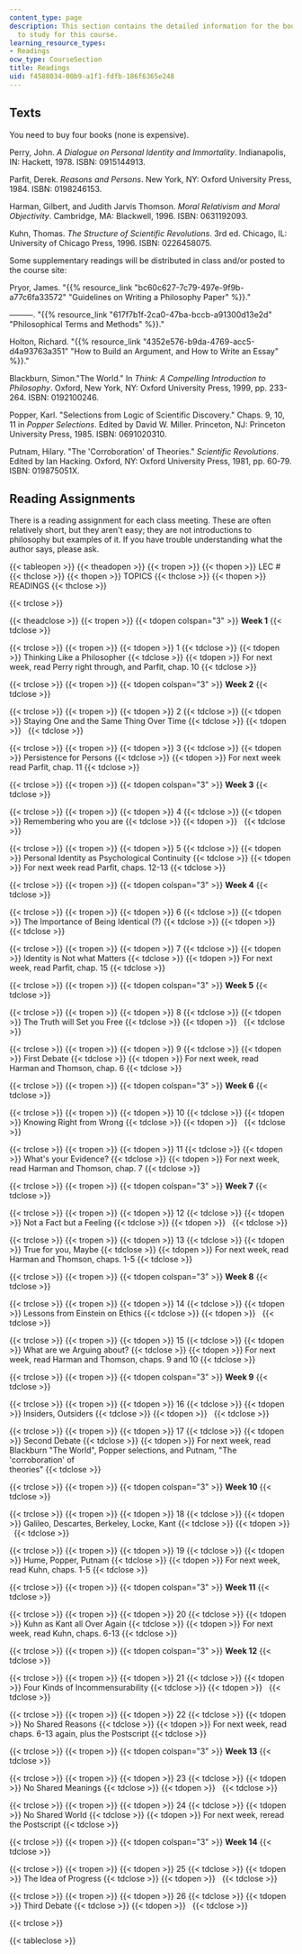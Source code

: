 ```yaml
---
content_type: page
description: This section contains the detailed information for the books required
  to study for this course.
learning_resource_types:
- Readings
ocw_type: CourseSection
title: Readings
uid: f4588034-00b9-a1f1-fdfb-186f6365e248
---
```


Texts
-----

You need to buy four books (none is expensive).

Perry, John. _A Dialogue on Personal Identity and Immortality_. Indianapolis, IN: Hackett, 1978. ISBN: 0915144913.

Parfit, Derek. _Reasons and Persons_. New York, NY: Oxford University Press, 1984. ISBN: 0198246153.

Harman, Gilbert, and Judith Jarvis Thomson. _Moral Relativism and Moral Objectivity_. Cambridge, MA: Blackwell, 1996. ISBN: 0631192093.

Kuhn, Thomas. _The Structure of Scientific Revolutions_. 3rd ed. Chicago, IL: University of Chicago Press, 1996. ISBN: 0226458075.

Some supplementary readings will be distributed in class and/or posted to the course site:

Pryor, James. "{{% resource_link "bc60c627-7c79-497e-9f9b-a77c6fa33572" "Guidelines on Writing a Philosophy Paper" %}}."

———. "{{% resource_link "617f7b1f-2ca0-47ba-bccb-a91300d13e2d" "Philosophical Terms and Methods" %}}."

Holton, Richard. "{{% resource_link "4352e576-b9da-4769-acc5-d4a93763a351" "How to Build an Argument, and How to Write an Essay" %}}."

Blackburn, Simon."The World." In _Think: A Compelling Introduction to Philosophy_. Oxford, New York, NY: Oxford University Press, 1999, pp. 233- 264. ISBN: 0192100246.

Popper, Karl. "Selections from Logic of Scientific Discovery." Chaps. 9, 10, 11 in _Popper Selections_. Edited by David W. Miller. Princeton, NJ: Princeton University Press, 1985. ISBN: 0691020310.

Putnam, Hilary. "The 'Corroboration' of Theories." _Scientific Revolutions_. Edited by Ian Hacking. Oxford, NY: Oxford University Press, 1981, pp. 60-79. ISBN: 019875051X.

Reading Assignments
-------------------

There is a reading assignment for each class meeting. These are often relatively short, but they aren't easy; they are not introductions to philosophy but examples of it. If you have trouble understanding what the author says, please ask.

{{< tableopen >}}
{{< theadopen >}}
{{< tropen >}}
{{< thopen >}}
LEC #
{{< thclose >}}
{{< thopen >}}
TOPICS
{{< thclose >}}
{{< thopen >}}
READINGS
{{< thclose >}}

{{< trclose >}}

{{< theadclose >}}
{{< tropen >}}
{{< tdopen colspan="3" >}}
**Week 1**
{{< tdclose >}}

{{< trclose >}}
{{< tropen >}}
{{< tdopen >}}
1
{{< tdclose >}}
{{< tdopen >}}
Thinking Like a Philosopher
{{< tdclose >}}
{{< tdopen >}}
For next week, read Perry right through, and Parfit, chap. 10
{{< tdclose >}}

{{< trclose >}}
{{< tropen >}}
{{< tdopen colspan="3" >}}
**Week 2**
{{< tdclose >}}

{{< trclose >}}
{{< tropen >}}
{{< tdopen >}}
2
{{< tdclose >}}
{{< tdopen >}}
Staying One and the Same Thing Over Time
{{< tdclose >}}
{{< tdopen >}}
 
{{< tdclose >}}

{{< trclose >}}
{{< tropen >}}
{{< tdopen >}}
3
{{< tdclose >}}
{{< tdopen >}}
Persistence for Persons
{{< tdclose >}}
{{< tdopen >}}
For next week read Parfit, chap. 11
{{< tdclose >}}

{{< trclose >}}
{{< tropen >}}
{{< tdopen colspan="3" >}}
**Week 3**
{{< tdclose >}}

{{< trclose >}}
{{< tropen >}}
{{< tdopen >}}
4
{{< tdclose >}}
{{< tdopen >}}
Remembering who you are
{{< tdclose >}}
{{< tdopen >}}
 
{{< tdclose >}}

{{< trclose >}}
{{< tropen >}}
{{< tdopen >}}
5
{{< tdclose >}}
{{< tdopen >}}
Personal Identity as Psychological Continuity
{{< tdclose >}}
{{< tdopen >}}
For next week read Parfit, chaps. 12-13
{{< tdclose >}}

{{< trclose >}}
{{< tropen >}}
{{< tdopen colspan="3" >}}
**Week 4**
{{< tdclose >}}

{{< trclose >}}
{{< tropen >}}
{{< tdopen >}}
6
{{< tdclose >}}
{{< tdopen >}}
The Importance of Being Identical (?)
{{< tdclose >}}
{{< tdopen >}}
 
{{< tdclose >}}

{{< trclose >}}
{{< tropen >}}
{{< tdopen >}}
7
{{< tdclose >}}
{{< tdopen >}}
Identity is Not what Matters
{{< tdclose >}}
{{< tdopen >}}
For next week, read Parfit, chap. 15
{{< tdclose >}}

{{< trclose >}}
{{< tropen >}}
{{< tdopen colspan="3" >}}
**Week 5**
{{< tdclose >}}

{{< trclose >}}
{{< tropen >}}
{{< tdopen >}}
8
{{< tdclose >}}
{{< tdopen >}}
The Truth will Set you Free
{{< tdclose >}}
{{< tdopen >}}
 
{{< tdclose >}}

{{< trclose >}}
{{< tropen >}}
{{< tdopen >}}
9
{{< tdclose >}}
{{< tdopen >}}
First Debate
{{< tdclose >}}
{{< tdopen >}}
For next week, read Harman and Thomson, chap. 6
{{< tdclose >}}

{{< trclose >}}
{{< tropen >}}
{{< tdopen colspan="3" >}}
**Week 6**
{{< tdclose >}}

{{< trclose >}}
{{< tropen >}}
{{< tdopen >}}
10
{{< tdclose >}}
{{< tdopen >}}
Knowing Right from Wrong
{{< tdclose >}}
{{< tdopen >}}
 
{{< tdclose >}}

{{< trclose >}}
{{< tropen >}}
{{< tdopen >}}
11
{{< tdclose >}}
{{< tdopen >}}
What's your Evidence?
{{< tdclose >}}
{{< tdopen >}}
For next week, read Harman and Thomson, chap. 7
{{< tdclose >}}

{{< trclose >}}
{{< tropen >}}
{{< tdopen colspan="3" >}}
**Week 7**
{{< tdclose >}}

{{< trclose >}}
{{< tropen >}}
{{< tdopen >}}
12
{{< tdclose >}}
{{< tdopen >}}
Not a Fact but a Feeling
{{< tdclose >}}
{{< tdopen >}}
 
{{< tdclose >}}

{{< trclose >}}
{{< tropen >}}
{{< tdopen >}}
13
{{< tdclose >}}
{{< tdopen >}}
True for you, Maybe
{{< tdclose >}}
{{< tdopen >}}
For next week, read Harman and Thomson, chaps. 1-5
{{< tdclose >}}

{{< trclose >}}
{{< tropen >}}
{{< tdopen colspan="3" >}}
**Week 8**
{{< tdclose >}}

{{< trclose >}}
{{< tropen >}}
{{< tdopen >}}
14
{{< tdclose >}}
{{< tdopen >}}
Lessons from Einstein on Ethics
{{< tdclose >}}
{{< tdopen >}}
 
{{< tdclose >}}

{{< trclose >}}
{{< tropen >}}
{{< tdopen >}}
15
{{< tdclose >}}
{{< tdopen >}}
What are we Arguing about?
{{< tdclose >}}
{{< tdopen >}}
For next week, read Harman and Thomson, chaps. 9 and 10
{{< tdclose >}}

{{< trclose >}}
{{< tropen >}}
{{< tdopen colspan="3" >}}
**Week 9**
{{< tdclose >}}

{{< trclose >}}
{{< tropen >}}
{{< tdopen >}}
16
{{< tdclose >}}
{{< tdopen >}}
Insiders, Outsiders
{{< tdclose >}}
{{< tdopen >}}
 
{{< tdclose >}}

{{< trclose >}}
{{< tropen >}}
{{< tdopen >}}
17
{{< tdclose >}}
{{< tdopen >}}
Second Debate
{{< tdclose >}}
{{< tdopen >}}
For next week, read Blackburn "The World", Popper selections, and Putnam, "The 'corroboration' of  
theories"
{{< tdclose >}}

{{< trclose >}}
{{< tropen >}}
{{< tdopen colspan="3" >}}
**Week 10**
{{< tdclose >}}

{{< trclose >}}
{{< tropen >}}
{{< tdopen >}}
18
{{< tdclose >}}
{{< tdopen >}}
Galileo, Descartes, Berkeley, Locke, Kant
{{< tdclose >}}
{{< tdopen >}}
 
{{< tdclose >}}

{{< trclose >}}
{{< tropen >}}
{{< tdopen >}}
19
{{< tdclose >}}
{{< tdopen >}}
Hume, Popper, Putnam
{{< tdclose >}}
{{< tdopen >}}
For next week, read Kuhn, chaps. 1-5
{{< tdclose >}}

{{< trclose >}}
{{< tropen >}}
{{< tdopen colspan="3" >}}
**Week 11**
{{< tdclose >}}

{{< trclose >}}
{{< tropen >}}
{{< tdopen >}}
20
{{< tdclose >}}
{{< tdopen >}}
Kuhn as Kant all Over Again
{{< tdclose >}}
{{< tdopen >}}
For next week, read Kuhn, chaps. 6-13
{{< tdclose >}}

{{< trclose >}}
{{< tropen >}}
{{< tdopen colspan="3" >}}
**Week 12**
{{< tdclose >}}

{{< trclose >}}
{{< tropen >}}
{{< tdopen >}}
21
{{< tdclose >}}
{{< tdopen >}}
Four Kinds of Incommensurability
{{< tdclose >}}
{{< tdopen >}}
 
{{< tdclose >}}

{{< trclose >}}
{{< tropen >}}
{{< tdopen >}}
22
{{< tdclose >}}
{{< tdopen >}}
No Shared Reasons
{{< tdclose >}}
{{< tdopen >}}
For next week, read chaps. 6-13 again, plus the Postscript
{{< tdclose >}}

{{< trclose >}}
{{< tropen >}}
{{< tdopen colspan="3" >}}
**Week 13**
{{< tdclose >}}

{{< trclose >}}
{{< tropen >}}
{{< tdopen >}}
23
{{< tdclose >}}
{{< tdopen >}}
No Shared Meanings
{{< tdclose >}}
{{< tdopen >}}
 
{{< tdclose >}}

{{< trclose >}}
{{< tropen >}}
{{< tdopen >}}
24
{{< tdclose >}}
{{< tdopen >}}
No Shared World
{{< tdclose >}}
{{< tdopen >}}
For next week, reread the Postscript
{{< tdclose >}}

{{< trclose >}}
{{< tropen >}}
{{< tdopen colspan="3" >}}
**Week 14**
{{< tdclose >}}

{{< trclose >}}
{{< tropen >}}
{{< tdopen >}}
25
{{< tdclose >}}
{{< tdopen >}}
The Idea of Progress
{{< tdclose >}}
{{< tdopen >}}
 
{{< tdclose >}}

{{< trclose >}}
{{< tropen >}}
{{< tdopen >}}
26
{{< tdclose >}}
{{< tdopen >}}
Third Debate
{{< tdclose >}}
{{< tdopen >}}
 
{{< tdclose >}}

{{< trclose >}}

{{< tableclose >}}